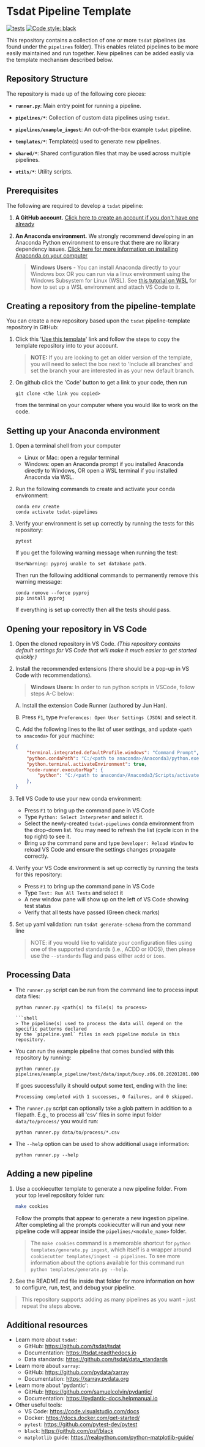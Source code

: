 # Tsdat Pipeline Template

[![tests](https://github.com/tsdat/pipeline-template/actions/workflows/tests.yml/badge.svg)](https://github.com/tsdat/pipeline-template/actions/workflows/tests.yml)
[![Code style: black](https://img.shields.io/badge/code%20style-black-000000.svg)](https://github.com/psf/black)

This repository contains a collection of one or more `tsdat` pipelines (as found under the ``pipelines`` folder).  This
enables related pipelines to be more easily maintained and run together.  New pipelines can be added easily via
the template mechanism described below.

## Repository Structure

The repository is made up of the following core pieces:

- **`runner.py`**: Main entry point for running a pipeline.

- **`pipelines/*`**: Collection of custom data pipelines using `tsdat`.

- **`pipelines/example_ingest`**: An out-of-the-box example `tsdat` pipeline.

- **`templates/*`**: Template(s) used to generate new pipelines.

- **`shared/*`**: Shared configuration files that may be used across multiple pipelines.

- **`utils/*`**: Utility scripts.

## Prerequisites

The following are required to develop a `tsdat` pipeline:

1. **A GitHub account.** [Click here to create an account if you don't have one already](https://github.com/)

2. **An Anaconda environment.**  We strongly recommend developing in an Anaconda Python environment to ensure
that there are no library dependency issues.  [Click here for more information on installing Anaconda on your computer](https://docs.anaconda.com/anaconda/install/index.html)

    > **Windows Users** - You can install Anaconda directly to your Windows box OR you can run via a linux
    environment using the Windows Subsystem for Linux (WSL).  See
    [this tutorial on WSL](https://tsdat.readthedocs.io/en/latest/tutorials/setup_wsl.html) for
    how to set up a WSL environment and attach VS Code to it.

## Creating a repository from the pipeline-template

You can create a new repository based upon the `tsdat` pipeline-template repository in GitHub:

1. Click this '[Use this template](https://github.com/tsdat/pipeline-template/generate)' link and
follow the steps to copy the template repository into to your account.
    > **NOTE:** If you are looking to get an older version of the template, you will need to
    select the box next to 'Include all branches' and set the branch your are interested
    in as your new default branch.

2. On github click the 'Code' button to get a link to your code, then run

    ```shell
    git clone <the link you copied>
    ```

    from the terminal on your computer where you would like to work on the code.

## Setting up your Anaconda environment

1. Open a terminal shell from your computer
   - Linux or Mac: open a regular terminal
   - Windows: open an Anaconda prompt if you installed Anaconda directly
   to Windows, OR open a WSL terminal if you installed Anaconda via WSL.

2. Run the following commands to create and activate your conda environment:

    ```shell
    conda env create
    conda activate tsdat-pipelines
    ```

3. Verify your environment is set up correctly by running the tests for this repository:

    ```shell
    pytest
    ```

    If you get the following warning message when running the test:

    ```shell
    UserWarning: pyproj unable to set database path.
    ```

    Then run the following additional commands to permanently remove this warning message:

    ```shell
    conda remove --force pyproj
    pip install pyproj
    ```

    If everything is set up correctly then all the tests should pass.

## Opening your repository in VS Code

1. Open the cloned repository in VS Code. *(This repository contains default settings for
VS Code that will make it much easier to get started quickly.)*

2. Install the recommended extensions (there should be a pop-up in VS Code with recommendations).

    > **Windows Users**: In order to run python scripts in VSCode, follow steps A-C below:

    A. Install the extension Code Runner (authored by Jun Han).

    B. Press `F1`, type `Preferences: Open User Settings (JSON)` and select it.

    C. Add the following lines to the list of user settings, and update `<path to anaconda>` for
    your machine:

    ```json
    {
        "terminal.integrated.defaultProfile.windows": "Command Prompt",
        "python.condaPath": "C:/<path to anaconda>/Anaconda3/python.exe",
        "python.terminal.activateEnvironment": true,
        "code-runner.executorMap": {
            "python": "C:/<path to anaconda>/Anaconda3/Scripts/activate.bat && $pythonPath $fullFileName"
        },
    }
    ```

3. Tell VS Code to use your new conda environment:
    - Press `F1` to bring up the command pane in VS Code
    - Type `Python: Select Interpreter` and select it.
    - Select the newly-created `tsdat-pipelines` conda environment from the drop-down list. You may need to refresh the list (cycle icon in the top right) to see it.
    - Bring up the command pane and type `Developer: Reload Window` to reload VS Code
    and ensure the settings changes propagate correctly.

4. Verify your VS Code environment is set up correctly by running the tests for this repository:
    - Press `F1` to bring up the command pane in VS Code
    - Type `Test: Run All Tests` and select it
    - A new window pane will show up on the left of VS Code showing test status
    - Verify that all tests have passed (Green check marks)

5. Set up yaml validation: run `tsdat generate-schema` from the command line

    > NOTE: if you would like to validate your configuration files using one of the supported standards (i.e., ACDD or
    IOOS), then please use the `--standards` flag and pass either `acdd` or `ioos`.

## Processing Data

- The `runner.py` script can be run from the command line to process input data files:

    ```shell
    python runner.py <path(s) to file(s) to process>

    ```shell
    > The pipeline(s) used to process the data will depend on the specific patterns declared
    by the `pipeline.yaml` files in each pipeline module in this repository.

- You can run the example pipeline that comes bundled with this repository by running:

    ```shell
    python runner.py pipelines/example_pipeline/test/data/input/buoy.z06.00.20201201.000000.waves.csv
    ```

    If goes successfully it should output some text, ending with the line:

    ```shell
    Processing completed with 1 successes, 0 failures, and 0 skipped.
    ```

- The `runner.py` script can optionally take a glob pattern in addition to a filepath. E.g.,
to process all 'csv' files in some input folder `data/to/process/` you would run:

    ```shell
    python runner.py data/to/process/*.csv
    ```

- The `--help` option can be used to show additional usage information:

    ```shell
    python runner.py --help
    ```

## Adding a new pipeline

1. Use a cookiecutter template to generate a new pipeline folder. From your top level
repository folder run:

    ```bash
    make cookies
    ```

    Follow the prompts that appear to generate a new ingestion pipeline. After completing all the
    prompts cookiecutter will run and your new pipeline code will appear inside the
    `pipelines/<module_name>` folder.

    > The `make cookies` command is a memorable shortcut for `python templates/generate.py ingest`,
    which itself is a wrapper around `cookiecutter templates/ingest -o pipelines`. To see more
    information about the options available for this command run `python templates/generate.py --help`.

2. See the README.md file inside that folder for more information on how to configure, run,
test, and debug your pipeline.

> This repository supports adding as many pipelines as you want - just repeat the steps above.

## Additional resources

- Learn more about `tsdat`:
  - GitHub: <https://github.com/tsdat/tsdat>
  - Documentation: <https://tsdat.readthedocs.io>
  - Data standards: <https://github.com/tsdat/data_standards>
- Learn more about `xarray`:
  - GitHub: <https://github.com/pydata/xarray>
  - Documentation: <https://xarray.pydata.org>
- Learn more about 'pydantic':
  - GitHub: <https://github.com/samuelcolvin/pydantic/>
  - Documentation: <https://pydantic-docs.helpmanual.io>
- Other useful tools:
  - VS Code: <https://code.visualstudio.com/docs>
  - Docker: <https://docs.docker.com/get-started/>
  - `pytest`: <https://github.com/pytest-dev/pytest>
  - `black`: <https://github.com/psf/black>
  - `matplotlib` guide: <https://realpython.com/python-matplotlib-guide/>
